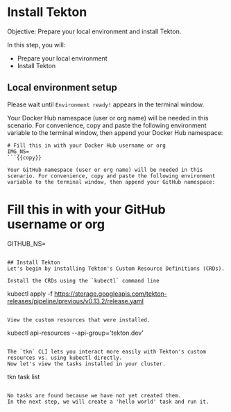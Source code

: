 # Install Tekton

Objective:
Prepare your local environment and install Tekton.

In this step, you will:
- Prepare your local environment
- Install Tekton

## Local environment setup
Please wait until `Environment ready!` appears in the terminal window.

Your Docker Hub namespace (user or org name) will be needed in this scenario. For convenience, copy and paste the following environment variable to the terminal window, then append your Docker Hub namespace:

```
# Fill this in with your Docker Hub username or org
IMG_NS=
```{{copy}}

Your GitHub namespace (user or org name) will be needed in this scenario. For convenience, copy and paste the following environment variable to the terminal window, then append your GitHub namespace:

```
# Fill this in with your GitHub username or org
GITHUB_NS=
```{{copy}}

## Install Tekton
Let's begin by installing Tekton's Custom Resource Definitions (CRDs).

Install the CRDs using the `kubectl` command line
```
kubectl apply -f https://storage.googleapis.com/tekton-releases/pipeline/previous/v0.13.2/release.yaml
```{{execute}}

View the custom resources that were installed.
```
kubectl api-resources --api-group='tekton.dev'
```{{execute}}

The `tkn` CLI lets you interact more easily with Tekton's custom resources vs. using kubectl directly.
Now let's view the tasks installed in your cluster.
```
tkn task list
```{{execute}}

No tasks are found because we have not yet created them.
In the next step, we will create a 'hello world' task and run it.

